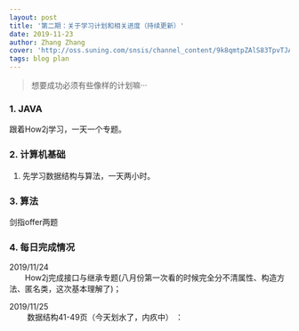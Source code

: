```yaml
---
layout: post
title: '第二期：关于学习计划和相关进度（持续更新）'
date: 2019-11-23
author: Zhang Zhang
cover: 'http://oss.suning.com/snsis/channel_content/9k8qmtpZAlS83TpvTJAMKvGS3NIC-LKnZMcXz0CMKCRC6RrlNeVMYUmy9aVKOVV5.jpg'
tags: blog plan
---
```


> 想要成功必须有些像样的计划嘛···

### 1. JAVA
跟着How2j学习，一天一个专题。

### 2. 计算机基础
1. 先学习数据结构与算法，一天两小时。

### 3. 算法
剑指offer两题

### 4. 每日完成情况
2019/11/24       
&emsp;&emsp;How2j完成接口与继承专题(八月份第一次看的时候完全分不清属性、构造方法、匿名类，这次基本理解了)；       
 
2019/11/25    
&emsp;&emsp; 数据结构41-49页（今天划水了，内疚中）     ：